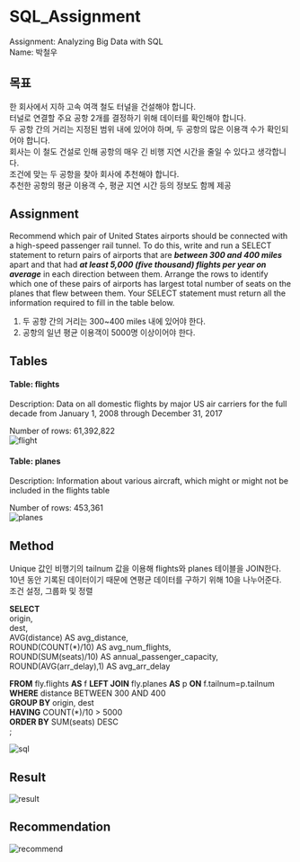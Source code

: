 # SQL_Assignment

Assignment: Analyzing Big Data with SQL   
Name: 박철우   

## 목표
한 회사에서 지하 고속 여객 철도 터널을 건설해야 합니다.   
터널로 연결할 주요 공항 2개를 결정하기 위해 데이터를 확인해야 합니다.   
두 공항 간의 거리는 지정된 범위 내에 있어야 하며, 두 공항의 많은 이용객 수가 확인되어야 합니다.   
회사는 이 철도 건설로 인해 공항의 매우 긴 비행 지연 시간을 줄일 수 있다고 생각합니다.   
조건에 맞는 두 공항을 찾아 회사에 추천해야 합니다.   
추천한 공항의 평균 이용객 수, 평균 지연 시간 등의 정보도 함께 제공    


## Assignment   
Recommend which pair of United States airports should be connected with a high-speed passenger rail tunnel. To do this, write and run a SELECT statement to return pairs of airports that are ***between 300 and 400 miles*** apart and that had ***at least 5,000 (five thousand) flights per year on average*** in each direction between them. Arrange the rows to identify which one of these pairs of airports has largest total number of seats on the planes that flew between them. Your SELECT statement must return all the information required to fill in the table below.   

1. 두 공항 간의 거리는 300~400 miles 내에 있어야 한다.   
2. 공항의 일년 평균 이용객이 5000명 이상이어야 한다.

## Tables


#### Table: flights   
Description: Data on all domestic flights by major US air carriers for the full decade from January 1, 2008 through December 31, 2017   


Number of rows: 61,392,822   
![flight](https://user-images.githubusercontent.com/33015847/124713389-72fa4180-df3b-11eb-9743-d10521255290.JPG)


#### Table: planes   
Description: Information about various aircraft, which might or might not be included in the flights table   


Number of rows: 453,361   
![planes](https://user-images.githubusercontent.com/33015847/124713398-78578c00-df3b-11eb-8a43-0da1cb7ba54a.JPG)

## Method

Unique 값인 비행기의 tailnum 값을 이용해 flights와 planes 테이블을 JOIN한다.   
10년 동안 기록된 데이터이기 때문에 연평균 데이터를 구하기 위해 10을 나누어준다.   
조건 설정, 그룹화 및 정렬    

**SELECT**    
  origin,    
  dest,    
  AVG(distance) AS avg_distance,   
  ROUND(COUNT(*)/10) AS avg_num_flights,   
  ROUND(SUM(seats)/10) AS annual_passenger_capacity,   
  ROUND(AVG(arr_delay),1) AS avg_arr_delay   
     
     
**FROM** fly.flights **AS** f **LEFT JOIN** fly.planes **AS** p **ON** f.tailnum=p.tailnum    
**WHERE** distance BETWEEN 300 AND 400    
**GROUP BY** origin, dest    
**HAVING** COUNT(*)/10  > 5000   
**ORDER BY** SUM(seats) DESC    
;   


![sql](https://user-images.githubusercontent.com/33015847/124715724-41cf4080-df3e-11eb-8090-e6a1ebca1af0.JPG)


## Result


![result](https://user-images.githubusercontent.com/33015847/124715770-4d226c00-df3e-11eb-89f1-12dd5267a635.JPG)



## Recommendation
![recommend](https://user-images.githubusercontent.com/33015847/124717193-dab28b80-df3f-11eb-9f2a-bc983050f809.JPG)




